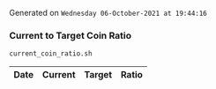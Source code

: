 Generated on `Wednesday 06-October-2021 at 19:44:16`

### Current to Target Coin Ratio
`current_coin_ratio.sh`

Date|Current|Target|Ratio
---|---|---|---
